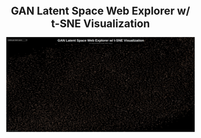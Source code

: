 <h1 align="center"> GAN Latent Space Web Explorer w/ t-SNE Visualization</h1>

[![gan-latent-space-web-explorer](index4.png?raw=true)](https://www.google.com)
